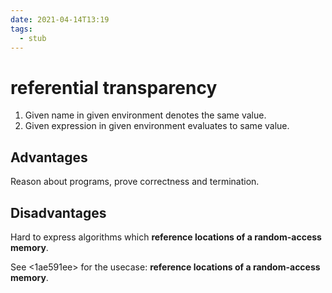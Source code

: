 ```yaml
---
date: 2021-04-14T13:19
tags: 
  - stub
---
```


# referential transparency

1. Given name in given environment denotes the same value.
2. Given expression in given environment evaluates to same value.

## Advantages

Reason about programs, prove correctness and termination.

## Disadvantages

Hard to express algorithms which **reference locations of a random-access memory**.

See <1ae591ee> for the usecase: **reference locations of a random-access memory**.
